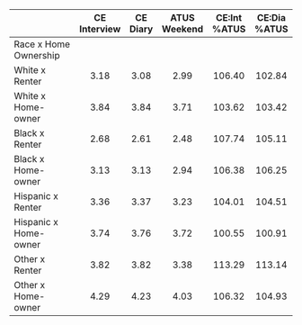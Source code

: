 
|                      | CE<br>Interview |  CE<br>Diary | ATUS<br>Weekend | CE:Int<br>%ATUS | CE:Dia<br>%ATUS |
| -------------------- | :----------: | :----------: | :----------: | :----------: | :----------: |
| Race x Home Ownership |              |              |              |              |              |
| White x Renter       |         3.18 |         3.08 |         2.99 |       106.40 |       102.84 |
| White x Home-owner   |         3.84 |         3.84 |         3.71 |       103.62 |       103.42 |
| Black x Renter       |         2.68 |         2.61 |         2.48 |       107.74 |       105.11 |
| Black x Home-owner   |         3.13 |         3.13 |         2.94 |       106.38 |       106.25 |
| Hispanic x Renter    |         3.36 |         3.37 |         3.23 |       104.01 |       104.51 |
| Hispanic x Home-owner |         3.74 |         3.76 |         3.72 |       100.55 |       100.91 |
| Other x Renter       |         3.82 |         3.82 |         3.38 |       113.29 |       113.14 |
| Other x Home-owner   |         4.29 |         4.23 |         4.03 |       106.32 |       104.93 |

